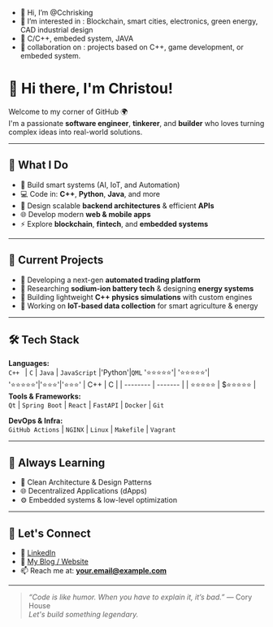 - 👋 Hi, I’m @Cchrisking
- 👀 I’m interested in : Blockchain, smart cities, electronics, green energy, CAD industrial design
- 🌱 C/C++, embeded system, JAVA
- 💞️ collaboration on : projects based on C++, game development, or embeded system.

<!---
Cchrisking/Cchrisking is a ✨ special ✨ repository because its `README.md` (this file) appears on your GitHub profile.
You can click the Preview link to take a look at your changes.
--->
# 👋 Hi there, I'm Christou!

Welcome to my corner of GitHub 🌍  
I'm a passionate **software engineer**, **tinkerer**, and **builder** who loves turning complex ideas into real-world solutions.

---

## 🚀 What I Do

- 🧠 Build smart systems (AI, IoT, and Automation)
- 💻 Code in: 
          **C++**, **Python**, **Java**, and more
- 🔧 Design scalable **backend architectures** & efficient **APIs**
- 🌐 Develop modern **web & mobile apps**
- ⚡ Explore **blockchain**, **fintech**, and **embedded systems**

---

## 🔭 Current Projects

- 🔌 Developing a next-gen **automated trading platform**  
- 🧪 Researching **sodium-ion battery tech** & designing **energy systems**
- 🧰 Building lightweight **C++ physics simulations** with custom engines  
- 📡 Working on **IoT-based data collection** for smart agriculture & energy

---

## 🛠️ Tech Stack

**Languages:**  
`C++ ` | `C` | `Java` | `JavaScript` |'Python'|`QML`
'⭐⭐⭐⭐⭐'| '⭐⭐⭐⭐⭐'| '⭐⭐⭐⭐⭐'|'⭐⭐⭐'|'⭐⭐⭐'
| C++    | C |
| -------- | ------- |
| ⭐⭐⭐⭐⭐  | $⭐⭐⭐⭐⭐    |
**Tools & Frameworks:**  
`Qt` | `Spring Boot` | `React` | `FastAPI` | `Docker` | `Git`

**DevOps & Infra:**  
`GitHub Actions` | `NGINX` | `Linux` | `Makefile` | `Vagrant`

---

## 🌱 Always Learning

- 📘 Clean Architecture & Design Patterns  
- 🌐 Decentralized Applications (dApps)  
- ⚙️ Embedded systems & low-level optimization

---

## 🤝 Let's Connect

- 💼 [LinkedIn](https://www.linkedin.com/in/YOUR_USERNAME)
- 🧠 [My Blog / Website](https://YOURWEBSITE.com)
- 📫 Reach me at: **your.email@example.com**

---

> _“Code is like humor. When you have to explain it, it’s bad.”_ — Cory House  
> _Let's build something legendary._

